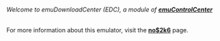 ###### Welcome to emuDownloadCenter (EDC), a module of [**emuControlCenter**](https://github.com/PhoenixInteractiveNL/emuControlCenter/wiki/)

For more information about this emulator, visit the [**no$2k6**](https://github.com/PhoenixInteractiveNL/emuDownloadCenter/wiki/Emulator-no2k6#menu) page.
